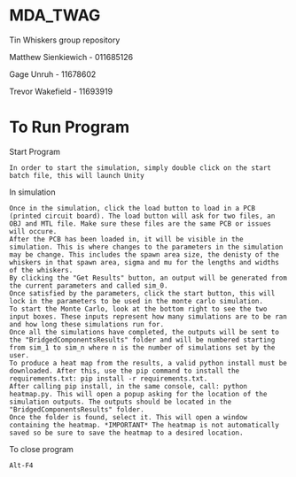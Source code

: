 # MDA_TWAG
Tin Whiskers group repository

Matthew Sienkiewich - 011685126

Gage Unruh - 11678602

Trevor Wakefield - 11693919

# To Run Program
   Start Program

    In order to start the simulation, simply double click on the start batch file, this will launch Unity
    
   In simulation

    Once in the simulation, click the load button to load in a PCB (printed circuit board). The load button will ask for two files, an OBJ and MTL file. Make sure these files are the same PCB or issues will occure.
    After the PCB has been loaded in, it will be visible in the simulation. This is where changes to the parameters in the simulation may be change. This includes the spawn area size, the denisty of the whiskers in that spawn area, sigma and mu for the lengths and widths of the whiskers.
    By clicking the "Get Results" button, an output will be generated from the current parameters and called sim_0.
    Once satisfied by the parameters, click the start button, this will lock in the parameters to be used in the monte carlo simulation. 
    To start the Monte Carlo, look at the bottom right to see the two input boxes. These inputs represent how many simulations are to be ran and how long these simulations run for.
    Once all the simulations have completed, the outputs will be sent to the "BridgedComponentsResults" folder and will be numbered starting from sim_1 to sim_n where n is the number of simulations set by the user.
    To produce a heat map from the results, a valid python install must be downloaded. After this, use the pip command to install the requirements.txt: pip install -r requirements.txt.
    After calling pip install, in the same console, call: python heatmap.py. This will open a popup asking for the location of the simulation outputs. The outputs should be located in the "BridgedComponentsResults" folder.
    Once the folder is found, select it. This will open a window containing the heatmap. *IMPORTANT* The heatmap is not automatically saved so be sure to save the heatmap to a desired location.

   To close program

    Alt-F4